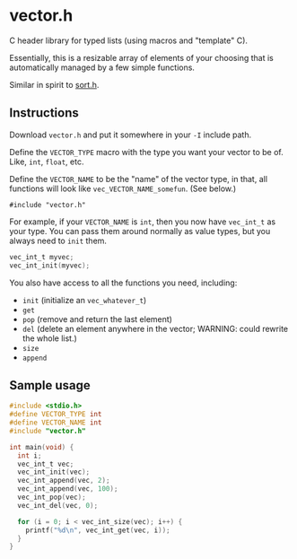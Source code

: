 # vector.h

C header library for typed lists (using macros and "template" C).

Essentially, this is a resizable array of elements of your choosing that
is automatically managed by a few simple functions.

Similar in spirit to [sort.h](https://github.com/swenson/sort).

## Instructions

Download `vector.h` and put it somewhere in your `-I` include path.

Define the `VECTOR_TYPE` macro with the type you want your vector to be of.
Like, `int`, `float`, etc.

Define the `VECTOR_NAME` to be the "name" of the vector type, in that,
all functions will look like `vec_VECTOR_NAME_somefun`. (See below.)

`#include "vector.h"`

For example, if your `VECTOR_NAME` is `int`, then you now have `vec_int_t`
as your type.
You can pass them around normally as value types, but you always need to
`init` them.

```c
vec_int_t myvec;
vec_int_init(myvec);
```

You also have access to all the functions you need, including:

* `init` (initialize an `vec_whatever_t`)
* `get`
* `pop` (remove and return the last element)
* `del` (delete an element anywhere in the vector;
  WARNING: could rewrite the whole list.)
* `size`
* `append`

## Sample usage

```c
#include <stdio.h>
#define VECTOR_TYPE int
#define VECTOR_NAME int
#include "vector.h"

int main(void) {
  int i;
  vec_int_t vec;
  vec_int_init(vec);
  vec_int_append(vec, 2);
  vec_int_append(vec, 100);
  vec_int_pop(vec);
  vec_int_del(vec, 0);

  for (i = 0; i < vec_int_size(vec); i++) {
    printf("%d\n", vec_int_get(vec, i));
  }
}
```
